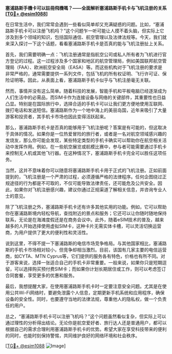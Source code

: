 **塞浦路斯手機卡可以註冊飛機嗎？——全面解析塞浦路斯手机卡与飞机注册的关系[[TG💪+ @esim1088](https://t.me/s/esim1088)]**

在日常生活中，我们常常会遇到一些看似简单却又充满疑惑的问题。比如，“塞浦路斯手机卡可以注册飞机吗？”这个问题乍一听可能让人摸不着头脑，但实际上它涉及到多个领域的知识，包括国际通信、航空管理以及法律法规等。今天，我们就来深入探讨一下这个话题，看看塞浦路斯手机卡是否真的能与飞机注册扯上关系。

首先，我们需要明确一点：飞机注册通常是指航空公司或私人所有者为飞机进行官方登记的过程。这一过程涉及多个国家和地区的航空管理局，例如美国联邦航空管理局（FAA）、欧洲航空安全局（EASA）等。而这些机构对于飞机注册的要求是非常严格的，通常需要提供一系列文件，包括飞机的所有权证明、飞行许可证、保险证明等。因此，从表面上看，塞浦路斯手机卡似乎与飞机注册毫无关联。

然而，事情并没有这么简单。随着科技的发展，智能手机和平板电脑已经逐渐成为人们生活中的必需品，而SIM卡作为连接设备与网络的关键部件，其重要性也日益凸显。特别是在国际旅行中，选择合适的手机卡可以让我们更方便地使用互联网、拨打电话和发送短信。塞浦路斯作为一个地中海上的美丽岛国，近年来吸引了大量游客和投资者，其手机卡市场也因此变得活跃起来。

那么，塞浦路斯手机卡是否真的能够用于飞机注册呢？答案是有可能的，但这取决于具体的情况。如果你是一位热爱冒险的旅行者，或者是一名对航空领域感兴趣的发烧友，那么你可能会发现，某些特定类型的手机卡确实可以帮助你在航空相关活动中发挥作用。例如，在一些航空展览或航模比赛中，参与者可能需要通过手机卡来控制无人机或其他飞行器。在这种情况下，塞浦路斯手机卡完全可以胜任这项任务。

当然，这并不意味着你可以随意将塞浦路斯手机卡用于正式的飞机注册。正如前面提到的，飞机注册是一个严肃的过程，必须遵循严格的法律程序。任何企图绕过正规途径的行为都是不可取的，不仅可能导致法律责任，还可能危及公共安全。因此，如果你对飞机注册感兴趣，建议你通过正规渠道了解相关信息，并咨询专业人士的意见。

除了飞机注册之外，塞浦路斯手机卡还有许多其他实用的功能。例如，它可以帮助你在塞浦路斯境内轻松导航，查找附近的景点和服务；它还可以让你随时随地保持联系，无论是在海滩度假还是在商务会议中。此外，随着eSIM技术的普及，越来越多的人开始选择使用虚拟SIM卡，这种卡片无需实体卡槽，可以灵活切换运营商，为用户提供了更大的便利性和灵活性。

说到这里，不得不提一下塞浦路斯的电信市场竞争格局。与其他国家相比，塞浦路斯的手机卡市场相对较小，但竞争却相当激烈。目前，该国有几家主要的电信运营商，如CYTA、MTN Cyprus等，它们提供的服务各有特色，价格也有所不同。对于游客来说，选择一张适合自己的手机卡非常重要。一般来说，如果你只是短期逗留，可以选择购买预付费SIM卡；而如果你计划长期居住或工作，则可以考虑签订合同套餐，享受更多的优惠和服务。

最后，我想提醒大家，在使用塞浦路斯手机卡时一定要注意安全问题。尤其是在使用公共Wi-Fi网络时，要避免泄露个人信息，定期更新手机系统和应用程序，确保设备的安全性。同时，也要遵守当地的法律法规，尊重他人的隐私权，做一个负责任的用户。

总之，“塞浦路斯手机卡可以注册飞机吗？”这个问题虽然看似复杂，但实际上可以通过理性的分析得出结论。无论你是航空爱好者、旅行达人还是普通用户，都可以根据自己的需求合理利用塞浦路斯手机卡的优势。希望大家在享受科技带来的便利的同时，也能时刻保持警惕，共同维护良好的网络环境和社会秩序。

[[TG💪+ @esim1088](https://t.me/s/esim1088) ![Image](https://i.postimg.cc/4NQfJmqS/Snipaste-2025-05-13-00-14-12.png)]